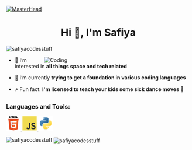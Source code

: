 [![MasterHead](https://www.pinterest.de/pin/663225482641838327/)](https://safiyacodesstuff.io)

<h1 align="center">Hi 👋, I'm Safiya</h1>
<p align="left"> <img src="https://komarev.com/ghpvc/?username=safiyacodesstuff&label=Profile%20views&color=0e75b6&style=flat" alt="safiyacodesstuff" /> </p>
<img align="right" alt="Coding" width="400" src="https://www.pinterest.de/pin/663225482641838327/">


- 👀 I’m interested in **all things space and tech related**

- 🌱 I’m currently **trying to get a foundation in various coding languages**

- ⚡ Fun fact: **I'm licensed to teach your kids some sick dance moves 🕺**


<h3 align="left">Languages and Tools:</h3>
<p align="left"> <a href="https://www.w3.org/html/" target="_blank" rel="noreferrer"> <img src="https://raw.githubusercontent.com/devicons/devicon/master/icons/html5/html5-original-wordmark.svg" alt="html5" width="40" height="40"/> </a> <a href="https://developer.mozilla.org/en-US/docs/Web/JavaScript" target="_blank" rel="noreferrer"> <img src="https://raw.githubusercontent.com/devicons/devicon/master/icons/javascript/javascript-original.svg" alt="javascript" width="40" height="40"/> </a> <a href="https://www.python.org" target="_blank" rel="noreferrer"> <img src="https://raw.githubusercontent.com/devicons/devicon/master/icons/python/python-original.svg" alt="python" width="40" height="40"/> </a> </p>

<p><img align="left" src="https://github-readme-stats.vercel.app/api/top-langs?username=safiyacodesstuff&show_icons=true&locale=en&layout=compact" alt="safiyacodesstuff" /></p>

<p>&nbsp;<img align="center" src="https://github-readme-stats.vercel.app/api?username=safiyacodesstuff&show_icons=true&locale=en" alt="safiyacodesstuff" /></p>
